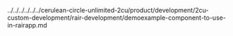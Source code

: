 ../../../../../../cerulean-circle-unlimited-2cu/product/development/2cu-custom-development/rair-development/demoexample-component-to-use-in-rairapp.md